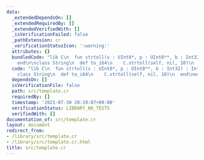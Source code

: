 ```yaml
---
data:
  _extendedDependsOn: []
  _extendedRequiredBy: []
  _extendedVerifiedWith: []
  _isVerificationFailed: false
  _pathExtension: cr
  _verificationStatusIcon: ':warning:'
  attributes: {}
  bundledCode: "lib C\n  fun strtoll(s : UInt8*, p : UInt8**, b : Int32) : Int64\n\
    end\n\nclass String\n  def to_i64\n    C.strtoll(self, nil, 10)\n  end\nend\n"
  code: "lib C\n  fun strtoll(s : UInt8*, p : UInt8**, b : Int32) : Int64\nend\n\n\
    class String\n  def to_i64\n    C.strtoll(self, nil, 10)\n  end\nend\n"
  dependsOn: []
  isVerificationFile: false
  path: src/template.cr
  requiredBy: []
  timestamp: '2021-07-30 20:19:07+09:00'
  verificationStatus: LIBRARY_NO_TESTS
  verifiedWith: []
documentation_of: src/template.cr
layout: document
redirect_from:
- /library/src/template.cr
- /library/src/template.cr.html
title: src/template.cr
---
```

